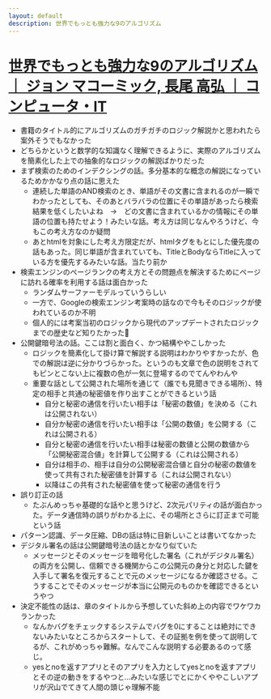 ```yaml
---
layout: default
description: 世界でもっとも強力な9のアルゴリズム
---
```


# [世界でもっとも強力な9のアルゴリズム ｜ ジョン マコーミック, 長尾 高弘 ｜ コンピュータ・IT](https://www.amazon.co.jp/gp/product/B00FR78X64/ref=oh_aui_d_detailpage_o05_?ie=UTF8&psc=1)

 - 書籍のタイトル的にアルゴリズムのガチガチのロジック解説かと思われたら案外そうでもなかった
 - どちらかというと数学的な知識なく理解できるように、実際のアルゴリズムを簡素化した上での抽象的なロジックの解説ばかりだった
 - まず検索のためのインデクシングの話。多分基本的な概念の解説になっているためかかなり点の話に思えた
   - 連続した単語のAND検索のとき、単語がその文書に含まれるのが一瞬でわかったとしても、そのあとバラバラの位置にその単語があったら検索結果を低くしたいよね　→　どの文書に含まれているかの情報にその単語の位置も持たせよう！みたいな話。考え方は同じなんやろうけど、今もこの考え方なのか疑問
   - あとhtmlを対象にした考え方限定だが、htmlタグをもとにした優先度の話もあった。同じ単語が含まれていても、TitleとBodyならTitleに入っている方を優先するみたいな話。当たり前か
 - 検索エンジンのページランクの考え方とその問題点を解決するためにページに訪れる確率を利用する話は面白かった
   - ランダムサーファーモデルっていうらしい
   - 一方で、Googleの検索エンジン考案時の話なので今もそのロジックが使われているのか不明
   - 個人的には考案当初のロジックから現代のアップデートされたロジックまでの歴史など知りたかった
 - 公開鍵暗号法の話。ここは割と面白く、かつ結構ややこしかった
   - ロジックを簡素化して掛け算で解説する説明はわかりやすかったが、色での解説は逆に分かりづらかった。というのも文章で色の説明をされてもピンとこない上に複数の色が一気に登場するのでてんやわんや
   - 重要な話として公開された場所を通じて（誰でも見聞きできる場所）、特定の相手と共通の秘密値を作り出すことができるという話
     - 自分と秘密の通信を行いたい相手は「秘密の数値」を決める（これは公開されない）
     - 自分か秘密の通信を行いたい相手は「公開の数値」を公開する（これは公開される）
     - 自分と秘密の通信を行いたい相手は秘密の数値と公開の数値から「公開秘密混合値」を計算して公開する（これは公開される）
     - 自分は相手の、相手は自分の公開秘密混合値と自分の秘密の数値を使って共有された秘密値を計算する（これは公開されない）
     - 以降はこの共有された秘密値を使って秘密の通信を行う
 - 誤り訂正の話
   - たぶんめっちゃ基礎的な話やと思うけど、2次元パリティの話が面白かった。データ通信時の誤りがわかる上に、その場所とさらに訂正まで可能という話
 - パターン認識、データ圧縮、DBの話は特に目新しいことは書いてなかった
 - デジタル署名の話は公開鍵暗号法の話とかなり似ていた
   - メッセージとそのメッセージを暗号化した署名（これがデジタル署名）の両方を公開し、信頼できる機関からこの公開元の身分と対応した鍵を入手して署名を復元することで元のメッセージになるか確認させる。こうすることでそのメッセージが本当に公開元のものかを確認できるというやつ
 - 決定不能性の話は、章のタイトルから予想していた斜め上の内容でワケワカランかった
   - なんかバグをチェックするシステムでバグを0にすることは絶対にできないみたいなところからスタートして、その証拠を例を使って説明してるが、これがめっちゃ難解。なんでこんな説明する必要あるのって感じ。
   - yesとnoを返すアプリとそのアプリを入力としてyesとnoを返すアプリとその逆の動きをするやつと...みたいな感じでとにかくややこしいアプリが沢山でてきて人間の頭じゃ理解不能